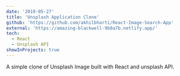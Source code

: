 ```yaml
---
date: '2019-05-27'
title: 'Unsplash Application Clone'
github: 'https://github.com/akhilbharti/React-Image-Search-App'
external: 'https://amazing-blackwell-9b0a7b.netlify.app/'
tech:
  - React
  - Unsplash API
showInProjects: true
---
```


A simple clone of Unsplash Image built with React and unsplash API.
